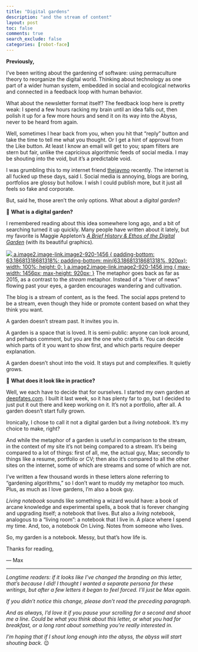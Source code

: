```yaml
---
title: "Digital gardens"
description: "and the stream of content"
layout: post
toc: false
comments: true
search_exclude: false
categories: [robot-face]
---
```

**Previously,**

I’ve been writing about the gardening of software: using permaculture theory to reorganize the digital world. Thinking about technology as one part of a wider human system, embedded in social and ecological networks and connected in a feedback loop with human behavior.

What about the newsletter format itself? The feedback loop here is pretty weak: I spend a few hours racking my brain until an idea falls out, then polish it up for a few more hours and send it on its way into the Abyss, never to be heard from again. 

Well, sometimes I hear back from you, when you hit that “reply” button and take the time to tell me what you thought. Or I get a hint of approval from the Like button. At least I know an email will get to you; spam filters are stern but fair, unlike the capricious algorithmic feeds of social media. I may be shouting into the void, but it’s a predictable void.

I was grumbling this to my internet friend [thejaymo](https://thejaymo.net) recently. The internet is all fucked up these days, said I. Social media is annoying, blogs are boring, portfolios are glossy but hollow. I wish I could publish more, but it just all feels so fake and corporate.

But, said he, those aren’t the only options. What about a *digital garden*?

🌱 **What is a digital garden?**

I remembered reading about this idea somewhere long ago, and a bit of searching turned it up quickly. Many people have written about it lately, but my favorite is Maggie Appleton’s *[A Brief History & Ethos of the Digital Garden](https://maggieappleton.com/garden-history)* (with its beautiful graphics)*.*

[![](https://bucketeer-e05bbc84-baa3-437e-9518-adb32be77984.s3.amazonaws.com/public/images/6fa5ee62-15f5-4c4c-8814-355079312090_1600x1011.png)
 a.image2.image-link.image2-920-1456 {
 padding-bottom: 63.18681318681318%;
 padding-bottom: min(63.18681318681318%, 920px);
 width: 100%;
 height: 0;
 }
 a.image2.image-link.image2-920-1456 img {
 max-width: 1456px;
 max-height: 920px;
 }](https://cdn.substack.com/image/fetch/f_auto,q_auto:good,fl_progressive:steep/https%3A%2F%2Fbucketeer-e05bbc84-baa3-437e-9518-adb32be77984.s3.amazonaws.com%2Fpublic%2Fimages%2F6fa5ee62-15f5-4c4c-8814-355079312090_1600x1011.png) The metaphor goes back as far as 2015, as a contrast to the *stream* metaphor. Instead of a “river of news” flowing past your eyes, a garden encourages wandering and cultivation. 

The blog is a stream of content, as is the feed. The social apps pretend to be a stream, even though they hide or promote content based on what they think you want. 

A garden doesn’t stream past. It invites you in.

A garden is a space that is loved. It is semi-public: anyone can look around, and perhaps comment, but you are the one who crafts it. You can decide which parts of it you want to show first, and which parts require deeper explanation. 

A garden doesn’t shout into the void. It stays put and complexifies. It quietly grows.

📖 **What does it look like in practice?**

Well, we each have to decide that for ourselves. I started my own garden at [deepfates.com](https://deepfates.com). I built it last week, so it has plenty far to go, but I decided to just put it out there and keep working on it. It’s not a portfolio, after all. A garden doesn’t start fully grown.

Ironically, I chose to call it not a digital garden but a *living notebook*. It’s my choice to make, right? 

And while the metaphor of a garden is useful in comparison to the stream, in the context of my site it’s not being compared to a stream. It’s being compared to a lot of things: first of all, me, the actual guy, Max; secondly to things like a resume, portfolio or CV; then also it’s compared to all the other sites on the internet, some of which are streams and some of which are not. 

I’ve written a few thousand words in these letters alone referring to “gardening algorithms,” so I don’t want to muddy my metaphor too much. Plus, as much as I love gardens, I’m also a book guy. 

*Living notebook* sounds like something a wizard would have: a book of arcane knowledge and experimental spells, a book that is forever changing and upgrading itself; a notebook that lives. But also a *living* notebook, analogous to a “living room”: a notebook that I live in. A place where I spend my time. And, too, a notebook On Living. Notes from someone who lives.

So, my garden is a notebook. Messy, but that’s how life is.

Thanks for reading,

— Max



---

*Longtime readers: if it looks like I’ve changed the branding on this letter, that’s because I did! I thought I wanted a separate persona for these writings, but after a few letters it began to feel forced. I’ll just be Max again.*

*If you didn’t notice this change, please don’t read the preceding paragraph.* 

*And as always, I’d love it if you pause your scrolling for a second and shoot me a line. Could be what you think about this letter, or what you had for breakfast, or a long rant about something you’re really interested in.*

*I’m hoping that if I shout long enough into the abyss, the abyss will start shouting back.* 😉

